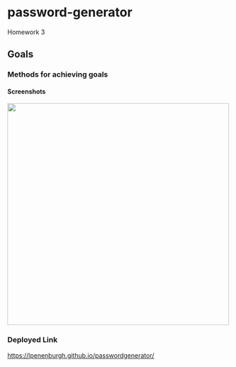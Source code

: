 # password-generator
Homework 3

## Goals


### Methods for achieving goals



#### Screenshots
<img src="https://i.imgur.com/OFhU6HJ.png" width="500">

### Deployed Link
https://lpenenburgh.github.io/passwordgenerator/